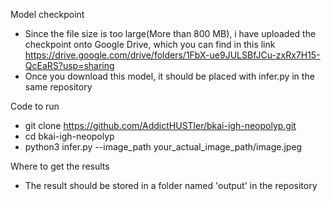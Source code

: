 Model checkpoint

- Since the file size is too large(More than 800 MB), i have uploaded the checkpoint onto Google Drive, which you can find in this link
  https://drive.google.com/drive/folders/1FbX-ue9JULSBfJCu-zxRx7H15-QcEaRS?usp=sharing
- Once you download this model, it should be placed with infer.py in the same repository

Code to run

- git clone https://github.com/AddictHUSTler/bkai-igh-neopolyp.git
- cd bkai-igh-neopolyp
- python3 infer.py --image_path your_actual_image_path/image.jpeg

Where to get the results

- The result should be stored in a folder named 'output' in the repository



